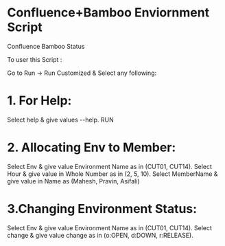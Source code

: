 # Confluence+Bamboo Enviornment Script  
Confluence Bamboo Status 

To user this Script :

Go to Run -> Run Customized & Select any following:
  # 1. For Help:
  Select help & give values --help. RUN
  
  # 2. Allocating Env to Member:
  Select Env & give value Environment Name as in (CUT01, CUT14).
  Select Hour & give value in Whole Number as in (2, 5, 10).
  Select MemberName & give value in Name as (Mahesh, Pravin, Asifali)
  
  # 3.Changing Environment Status:
  Select Env & give value Environment Name as in (CUT01, CUT14).
  Select change & give value change as in (o:OPEN, d:DOWN, r:RELEASE).

